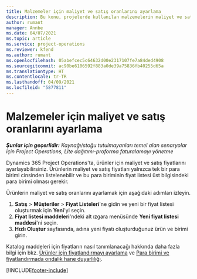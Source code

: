 ```yaml
---
title: Malzemeler için maliyet ve satış oranlarını ayarlama
description: Bu konu, projelerde kullanılan malzemelerin maliyet ve satış oranlarının nasıl ayarlanacağı hakkında bilgi sağlar.
author: rumant
manager: Annbe
ms.date: 04/07/2021
ms.topic: article
ms.service: project-operations
ms.reviewer: kfend
ms.author: rumant
ms.openlocfilehash: 05abefcec5c64632d00e2317107fe7a84ded4908
ms.sourcegitcommit: ac90be6106592f883a0de39a75836fb40255d65a
ms.translationtype: HT
ms.contentlocale: tr-TR
ms.lasthandoff: 04/09/2021
ms.locfileid: "5877811"
---
```

# <a name="set-up-cost-and-sales-rates-for-materials"></a>Malzemeler için maliyet ve satış oranlarını ayarlama

_**Şunlar için geçerlidir:** Kaynağı/stoğu tutulmayanları temel alan senaryolar için Project Operations, Lite dağıtımı-proforma faturalamayı yönetme_

Dynamics 365 Project Operations'ta, ürünler için maliyet ve satış fiyatlarını ayarlayabilirsiniz. Ürünlerin maliyet ve satış fiyatları yalnızca tek bir para birimi cinsinden listelenebilir ve bu para biriminin fiyat listesi üst bilgisindeki para birimi olması gerekir.

Ürünlerin maliyet ve satış oranlarını ayarlamak için aşağıdaki adımları izleyin. 

1. **Satış** > **Müşteriler** > **Fiyat Listeleri**'ne gidin ve yeni bir fiyat listesi oluşturmak için **Yeni**'yi seçin. 
2. **Fiyat listesi maddeleri**'ndeki alt ızgara menüsünde **Yeni fiyat listesi maddesi**'ni seçin. 
3. **Hızlı Oluştur** sayfasında, adına yeni fiyatı oluşturduğunuz ürün ve birimi girin.

Katalog maddeleri için fiyatların nasıl tanımlanacağı hakkında daha fazla bilgi için bkz. [Ürünler için fiyatlandırmayı ayarlama](https://docs.microsoft.com/dynamics365/sales-enterprise/create-price-lists-price-list-items-define-pricing-products) ve [Para birimi ve fiyatlandırmada ondalık hane duyarlılığı](https://docs.microsoft.com/dynamics365/sales-enterprise/decimal-precision-currency-pricing).

[!INCLUDE[footer-include](../includes/footer-banner.md)]
